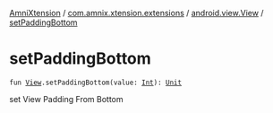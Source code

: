 [AmniXtension](../../index.md) / [com.amnix.xtension.extensions](../index.md) / [android.view.View](index.md) / [setPaddingBottom](./set-padding-bottom.md)

# setPaddingBottom

`fun `[`View`](https://developer.android.com/reference/android/view/View.html)`.setPaddingBottom(value: `[`Int`](https://kotlinlang.org/api/latest/jvm/stdlib/kotlin/-int/index.html)`): `[`Unit`](https://kotlinlang.org/api/latest/jvm/stdlib/kotlin/-unit/index.html)

set View Padding From Bottom


